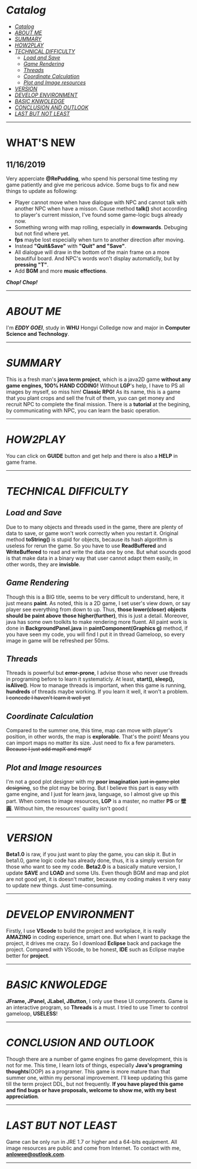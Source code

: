 # *Catalog*
<!-- TOC -->

- [*Catalog*](#catalog)
- [*ABOUT ME*](#about-me)
- [*SUMMARY*](#summary)
- [*HOW2PLAY*](#how2play)
- [*TECHNICAL DIFFICULTY*](#technical-difficulty)
    - [*Load and Save*](#load-and-save)
    - [*Game Rendering*](#game-rendering)
    - [*Threads*](#threads)
    - [*Coordinate Calculation*](#coordinate-calculation)
    - [*Plot and Image resources*](#plot-and-image-resources)
- [*VERSION*](#version)
- [*DEVELOP ENVIRONMENT*](#develop-environment)
- [*BASIC KNWOLEDGE*](#basic-knwoledge)
- [*CONCLUSION AND OUTLOOK*](#conclusion-and-outlook)
- [*LAST BUT NOT LEAST*](#last-but-not-least)

<!-- /TOC -->

---

# WHAT'S NEW

## 11/16/2019
Very apperciate **@RePudding**, who spend his personal time testing my game patiently and give me pericous advice. Some bugs to fix and new things to update as following:

+ Player cannot move when have dialogue with NPC and cannot talk with another NPC when have a misson. Cause method **talk()** shot according to player's current mission, I've found some game-logic bugs already now.
+ Something wrong with map rolling, especially in **downwards**. Debuging but not find where yet.
+ **fps** maybe lost especially when turn to another direction after moving.
+ Instead **"Quit&Save"** with **"Quit" and "Save"**.
+ All dialogue will draw in the bottom of the main frame on a more beautiful board. And NPC's words won't display automaticlly, but by **pressing "T"**.
+ Add **BGM** and more **music effections**.

***Chop! Chop!***

---

# *ABOUT ME*
I'm ***EDDY GOEI***, study in **WHU** Hongyi Colledge now and major in **Computer Science and Technology**.

---

# *SUMMARY* 
This is a fresh man's **java term project**, which is a java2D game **without any game engines, 100% HAND CODING!** Without **LGP**'s help, I have to PS all images by myself, so miss him! **Classic RPG!** As its name, this is a game that you plant crops and sell the fruit of them, yuo can get money and recruit NPC to complete the final mission. There is a **tutorial** at the begining, by communicating with NPC, you can learn the basic operation. 

---

# *HOW2PLAY*
You can click on **GUIDE** button and get help and there is also a **HELP** in game frame.

---

# *TECHNICAL DIFFICULTY*
## *Load and Save* 
Due to to many objects and threads used in the game, there are plenty of data to save, or game won't work correctly when you restart it. Original method **toString()** is stupid for objects, because its hash algorithm is useless for rerun the game. So you have to use **ReadBuffered** and **WriteBuffered** to read and write the data one by one. But what sounds good is that make data in a binary way that user cannot adapt them easily, in other words, they are **invisble**.
## *Game Rendering*
Though this is a BIG title, seems to be very difficult to understand, here, it just means **paint**. As noted, this is a 2D game, I set user's view down, or say player see everything from down to up. Thus, **those lower(closer) objects should be paint above those higher(further)**, this is just a detail. Moreover, java has some own toolkits to make rendering more fluent. All paint work is done in **BackgroundPanel.java** in **paintComponent(Graphics g)** method, if you have seen my code, you will find I put it in thread Gameloop, so every image in game will be refreshed per 50ms.
## *Threads*
Threads is powerful but **error-prone**, I advise those who never use threads in programing before to learn it systematicly. At least, **start(), sleep(), isAlive()**. How to manage threads is important, when this game is running, **hundreds** of threads maybe working. If you learn it well, it won't a problem. ~~I concede I haven't learn it well yet~~
## *Coordinate Calculation*
Compared to the summer one, this time, map can move with player's position, in other words, the map is **explorable**. That's the point! Means you can import maps no matter its size. Just need to fix a few parameters. ~~Because I just add mapX and mapY~~
## *Plot and Image resources*
I'm not a good plot designer with my **poor imagination** ~~just in game plot designing~~, so the plot may be boring. But I believe this part is easy with game engine, and I just for learn java, language, so I almost give up this part. When comes to image resources, **LGP** is a master, no matter **PS** or **壁画**. Without him, the resources' quality isn't good:( 

---

# *VERSION*
**Beta1.0** is raw, if you just want to play the game, you can skip it. But in beta1.0, game logic code has already done, thus, it is a simply version for those who want to see my code. 
**Beta2.0** is a basically mature version, I update **SAVE** and **LOAD** and some UIs. Even though BGM and map and plot are not good yet, it is doesn't matter, because my coding makes it very easy to update new things. Just time-consuming.

---

# *DEVELOP ENVIRONMENT*
Firstly, I use **VScode** to build the project and workplace, it is really **AMAZING** in coding experience, smart one. But when I want to package the project, it drives me crazy. So I download **Eclipse** back and package the project. Compared with VScode, to be honest, **IDE** such as Eclipse maybe better for **project**.

---

# *BASIC KNWOLEDGE*
**JFrame, JPanel, JLabel, JButton**, I only use these UI components. Game is an interactive program, so **Threads** is a must. I tried to use Timer to control gameloop, **USELESS**!

---

# *CONCLUSION AND OUTLOOK*
Though there are a number of game engines fro game development, this is not for me. This time, I learn lots of things, especially **Java's programing thoughts**(OOP) as a programer. This game is more mature than that summer one, within my personal improvement. I'll keep updating this game till the term project DDL, but not frequently. **If you have played this game and find bugs or have proposals, welcome to show me, with my best appreciation**.

---

# *LAST BUT NOT LEAST*
Game can be only run in JRE 1.7 or higher and a 64-bits equipment. All image resources are public and come from Internet. To contact with me, **anlowee@outlook.com**.

---
